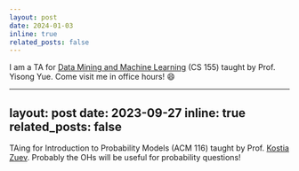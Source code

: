 ```yaml
---
layout: post
date: 2024-01-03
inline: true
related_posts: false
---
```


I am a TA for [Data Mining and Machine Learning](https://sites.google.com/view/cs155-machine-learning-2024/home) (CS 155) taught by Prof. Yisong Yue. Come visit me in office hours! :smile:

---
layout: post
date: 2023-09-27
inline: true
related_posts: false
---

TAing for Introduction to Probability Models (ACM 116) taught by Prof. [Kostia Zuev](https://www.its.caltech.edu/~zuev/). Probably the OHs will be useful for probability questions!

